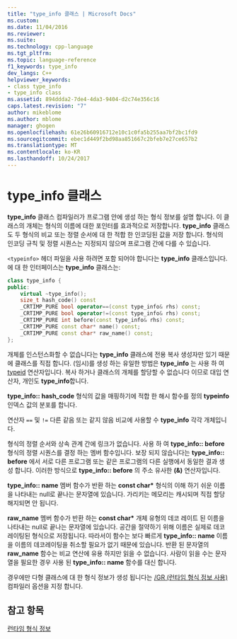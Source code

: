 ```yaml
---
title: "type_info 클래스 | Microsoft Docs"
ms.custom: 
ms.date: 11/04/2016
ms.reviewer: 
ms.suite: 
ms.technology: cpp-language
ms.tgt_pltfrm: 
ms.topic: language-reference
f1_keywords: type_info
dev_langs: C++
helpviewer_keywords:
- class type_info
- type_info class
ms.assetid: 894ddda2-7de4-4da3-9404-d2c74e356c16
caps.latest.revision: "7"
author: mikeblome
ms.author: mblome
manager: ghogen
ms.openlocfilehash: 61e26b60916712e10c1c0fa5b255aa7bf2bc1fd9
ms.sourcegitcommit: ebec1d449f2bd98aa851667c2bfeb7e27ce657b2
ms.translationtype: MT
ms.contentlocale: ko-KR
ms.lasthandoff: 10/24/2017
---
```

# <a name="typeinfo-class"></a>type_info 클래스
**type_info** 클래스 컴파일러가 프로그램 안에 생성 하는 형식 정보를 설명 합니다. 이 클래스의 개체는 형식의 이름에 대한 포인터를 효과적으로 저장합니다. **type_info** 클래스도 두 형식의 비교 또는 정렬 순서에 대 한 적합 한 인코딩된 값을 저장 합니다. 형식의 인코딩 규칙 및 정렬 시퀀스는 지정되지 않으며 프로그램 간에 다를 수 있습니다.  
  
 `<typeinfo>` 헤더 파일을 사용 하려면 포함 되어야 합니다는 **type_info** 클래스입니다. 에 대 한 인터페이스는 **type_info** 클래스는:  
  
```cpp
class type_info {  
public:  
    virtual ~type_info();  
    size_t hash_code() const  
    _CRTIMP_PURE bool operator==(const type_info& rhs) const;  
    _CRTIMP_PURE bool operator!=(const type_info& rhs) const;  
    _CRTIMP_PURE int before(const type_info& rhs) const;  
    _CRTIMP_PURE const char* name() const;  
    _CRTIMP_PURE const char* raw_name() const;  
};  
```  
  
 개체를 인스턴스화할 수 없습니다는 **type_info** 클래스에 전용 복사 생성자만 있기 때문에 클래스를 직접 합니다. (임시)를 생성 하는 유일한 방법은 **type_info** 는 사용 하 여 [typeid](../cpp/typeid-operator.md) 연산자입니다. 복사 하거나 클래스의 개체를 할당할 수 없습니다 이므로 대입 연산자, 개인도 **type_info**합니다.  
  
 **type_info:: hash_code** 형식의 값을 매핑하기에 적합 한 해시 함수를 정의 **typeinfo** 인덱스 값의 분포를 합니다.  
  
 연산자 `==` 및 `!=` 다른 같음 또는 같지 않음 비교에 사용할 수 **type_info** 각각 개체입니다.  
  
 형식의 정렬 순서와 상속 관계 간에 링크가 없습니다. 사용 하 여 **type_info:: before** 형식의 정렬 시퀀스를 결정 하는 멤버 함수입니다. 보장 되지 않습니다는 **type_info:: before** 에서 서로 다른 프로그램 또는 같은 프로그램의 다른 실행에서 동일한 결과 생성 합니다. 이러한 방식으로 **type_info:: before** 의 주소 유사한 **(&)** 연산자입니다.  
  
 **type_info:: name** 멤버 함수가 반환 하는 **const char\***  형식의 이해 하기 쉬운 이름을 나타내는 null로 끝나는 문자열에 있습니다. 가리키는 메모리는 캐시되며 직접 할당 해지되면 안 됩니다.  
  
 **raw_name** 멤버 함수가 반환 하는 **const char\***  개체 유형의 데코 레이트 된 이름을 나타내는 null로 끝나는 문자열에 있습니다. 공간을 절약하기 위해 이름은 실제로 데코레이팅된 형식으로 저장됩니다. 따라서이 함수는 보다 빠르게 **type_info:: name** 이름을 이름의 데코레이팅을 취소할 필요가 없기 때문에 있습니다. 반환 된 문자열의 **raw_name** 함수는 비교 연산에 유용 하지만 읽을 수 없습니다. 사람이 읽을 수는 문자열을 필요한 경우 사용 된 **type_info:: name** 함수를 대신 합니다.  
  
 경우에만 다형 클래스에 대 한 형식 정보가 생성 됩니다는 [/GR (런타임 형식 정보 사용)](../build/reference/gr-enable-run-time-type-information.md) 컴파일러 옵션을 지정 합니다.  
  
## <a name="see-also"></a>참고 항목  
 [런타임 형식 정보](../cpp/run-time-type-information.md)
